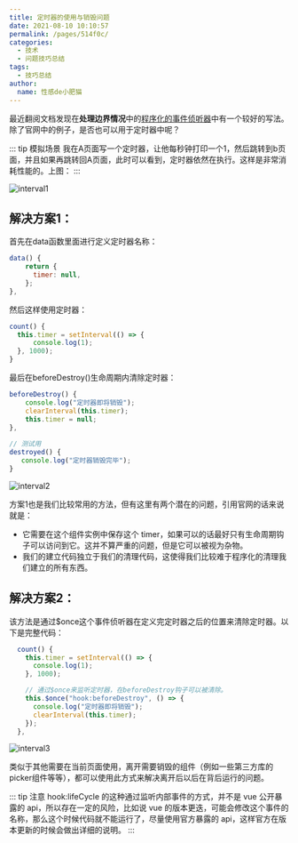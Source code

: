 ```yaml
---
title: 定时器的使用与销毁问题
date: 2021-08-10 10:10:57
permalink: /pages/514f0c/
categories:
  - 技术
  - 问题技巧总结
tags:
  - 技巧总结
author:
  name: 性感de小肥猫
---
```

最近翻阅文档发现在**处理边界情况**中的[程序化的事件侦听器](https://cn.vuejs.org/v2/guide/components-edge-cases.html#%E7%A8%8B%E5%BA%8F%E5%8C%96%E7%9A%84%E4%BA%8B%E4%BB%B6%E4%BE%A6%E5%90%AC%E5%99%A8)中有一个较好的写法。除了官网中的例子，是否也可以用于定时器中呢？

::: tip 模拟场景
我在A页面写一个定时器，让他每秒钟打印一个1，然后跳转到b页面，并且如果再跳转回A页面，此时可以看到，定时器依然在执行。这样是非常消耗性能的。上图：
:::

![interval1](https://cdn.jsdelivr.net/gh/zchaoGe/image-hosting@master/问题技巧总结/interval1.gif)

## 解决方案1：

首先在data函数里面进行定义定时器名称：
```js
data() {
    return {
      timer: null,
    };
},
```
然后这样使用定时器：
```js
count() { 
  this.timer = setInterval(() => {
      console.log(1);
  }, 1000);
}
```
最后在beforeDestroy()生命周期内清除定时器：
```js
beforeDestroy() {
    console.log("定时器即将销毁");
    clearInterval(this.timer);
    this.timer = null;
},
  
// 测试用
destroyed() {
   console.log("定时器销毁完毕");
}
```
![interval2](https://cdn.jsdelivr.net/gh/zchaoGe/image-hosting@master/问题技巧总结/interval2.gif)

方案1也是我们比较常用的方法，但有这里有两个潜在的问题，引用官网的话来说就是：
- 它需要在这个组件实例中保存这个 timer，如果可以的话最好只有生命周期钩子可以访问到它。这并不算严重的问题，但是它可以被视为杂物。
- 我们的建立代码独立于我们的清理代码，这使得我们比较难于程序化的清理我们建立的所有东西。
## 解决方案2：
该方法是通过$once这个事件侦听器在定义完定时器之后的位置来清除定时器。以下是完整代码：
```js
  count() {
    this.timer = setInterval(() => {
      console.log(1);
    }, 1000);

    // 通过$once来监听定时器，在beforeDestroy钩子可以被清除。
    this.$once("hook:beforeDestroy", () => {
      console.log("定时器即将销毁");
      clearInterval(this.timer);
    });
  },
```
![interval3](https://cdn.jsdelivr.net/gh/zchaoGe/image-hosting@master/问题技巧总结/interval3.gif)

类似于其他需要在当前页面使用，离开需要销毁的组件（例如一些第三方库的picker组件等等），都可以使用此方式来解决离开后以后在背后运行的问题。

::: tip 注意
hook:lifeCycle 的这种通过监听内部事件的方式，并不是 vue 公开暴露的 api，所以存在一定的风险，比如说 vue 的版本更迭，可能会修改这个事件的名称，那么这个时候代码就不能运行了，尽量使用官方暴露的 api，这样官方在版本更新的时候会做出详细的说明。
:::